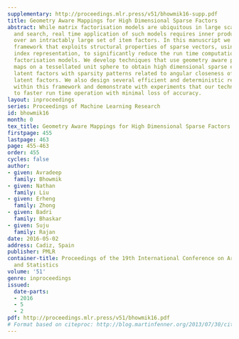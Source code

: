 ```yaml
---
supplementary: http://proceedings.mlr.press/v51/bhowmik16-supp.pdf
title: Geometry Aware Mappings for High Dimensional Sparse Factors
abstract: While matrix factorisation models are ubiquitous in large scale recommendation
  and search, real time application of such models requires inner product computations
  over an intractably large set of item factors. In this manuscript we present a novel
  framework that exploits structural properties of sparse vectors, using the inverted
  index representation, to significantly reduce the run time computational cost of
  factorisation models. We develop techniques that use geometry aware permutation
  maps on a tessellated unit sphere to obtain high dimensional sparse embeddings for
  latent factors with sparsity patterns related to angular closeness of the original
  latent factors. We also design several efficient and deterministic realisations
  within this framework and demonstrate with experiments that our techniques lead
  to faster run time operation with minimal loss of accuracy.
layout: inproceedings
series: Proceedings of Machine Learning Research
id: bhowmik16
month: 0
tex_title: Geometry Aware Mappings for High Dimensional Sparse Factors
firstpage: 455
lastpage: 463
page: 455-463
order: 455
cycles: false
author:
- given: Avradeep
  family: Bhowmik
- given: Nathan
  family: Liu
- given: Erheng
  family: Zhong
- given: Badri
  family: Bhaskar
- given: Suju
  family: Rajan
date: 2016-05-02
address: Cadiz, Spain
publisher: PMLR
container-title: Proceedings of the 19th International Conference on Artificial Intelligence
  and Statistics
volume: '51'
genre: inproceedings
issued:
  date-parts:
  - 2016
  - 5
  - 2
pdf: http://proceedings.mlr.press/v51/bhowmik16.pdf
# Format based on citeproc: http://blog.martinfenner.org/2013/07/30/citeproc-yaml-for-bibliographies/
---
```

